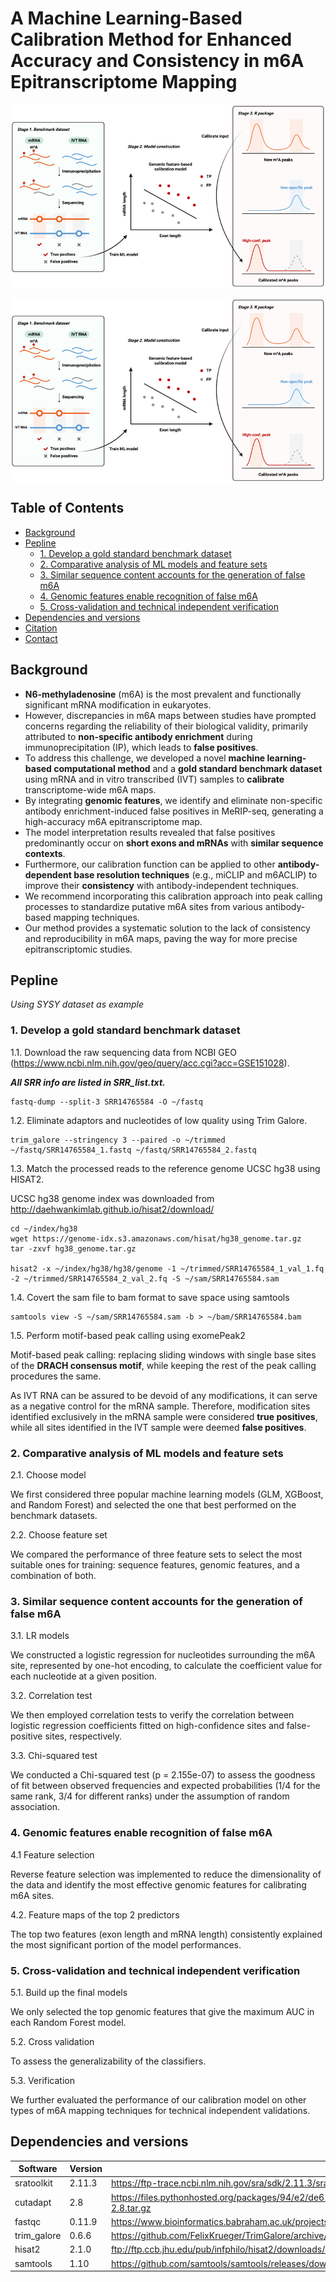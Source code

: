 # A Machine Learning-Based Calibration Method for Enhanced Accuracy and Consistency in m6A Epitranscriptome Mapping

![alt text](./figure/Graphical%20abstract.png "Graphical abstract")

 <img src="./figure/Graphical%20abstract.png" width = "700" alt="Graphical abstract" align=center />
 
## Table of Contents 
- [Background](#Background)
- [Pepline](#Pepline)
  - [1. Develop a gold standard benchmark dataset](#1-Develop-a-gold-standard-benchmark-dataset)
  - [2. Comparative analysis of ML models and feature sets](#2-Comparative-analysis-of-ML-models-and-feature-sets)
  - [3. Similar sequence content accounts for the generation of false m6A](#3-Similar-sequence-content-accounts-for-the-generation-of-false-m6A)
  - [4. Genomic features enable recognition of false m6A](#4-Genomic-features-enable-recognition-of-false-m6A)
  - [5. Cross-validation and technical independent verification](#5-Cross-validation-and-technical-independent-verification)
- [Dependencies and versions](#Dependencies-and-versions)
- [Citation](#Citation) 
- [Contact](#Contact) 


## Background
- **N6-methyladenosine** (m6A) is the most prevalent and functionally significant mRNA modification in eukaryotes. 
- However, discrepancies in m6A maps between studies have prompted concerns regarding the reliability of their biological validity, primarily attributed to **non-specific antibody enrichment** during immunoprecipitation (IP), which leads to **false positives**. 
- To address this challenge, we developed a novel **machine learning-based computational method** and a **gold standard benchmark dataset** using mRNA and in vitro transcribed (IVT) samples to **calibrate** transcriptome-wide m6A maps. 
- By integrating **genomic features**, we identify and eliminate non-specific antibody enrichment-induced false positives in MeRIP-seq, generating a high-accuracy m6A epitranscriptome map. 
- The model interpretation results revealed that false positives predominantly occur on **short exons and mRNAs** with **similar sequence contexts**. 
- Furthermore, our calibration function can be applied to other **antibody-dependent base resolution techniques** (e.g., miCLIP and m6ACLIP) to improve their **consistency** with antibody-independent techniques. 
- We recommend incorporating this calibration approach into peak calling processes to standardize putative m6A sites from various antibody-based mapping techniques. 
- Our method provides a systematic solution to the lack of consistency and reproducibility in m6A maps, paving the way for more precise epitranscriptomic studies.

## Pepline 
*Using SYSY dataset as example*

### 1. Develop a gold standard benchmark dataset

1.1. Download the raw sequencing data from NCBI GEO (https://www.ncbi.nlm.nih.gov/geo/query/acc.cgi?acc=GSE151028).

__*All SRR info are listed in SRR_list.txt.*__

```{bash}
fastq-dump --split-3 SRR14765584 -O ~/fastq
```

1.2. Eliminate adaptors and nucleotides of low quality using Trim Galore.
```{bash}
trim_galore --stringency 3 --paired -o ~/trimmed ~/fastq/SRR14765584_1.fastq ~/fastq/SRR14765584_2.fastq
```

1.3. Match the processed reads to the reference genome UCSC hg38 using HISAT2.

UCSC hg38 genome index was downloaded from http://daehwankimlab.github.io/hisat2/download/

```{bash}
cd ~/index/hg38
wget https://genome-idx.s3.amazonaws.com/hisat/hg38_genome.tar.gz
tar -zxvf hg38_genome.tar.gz

hisat2 -x ~/index/hg38/hg38/genome -1 ~/trimmed/SRR14765584_1_val_1.fq -2 ~/trimmed/SRR14765584_2_val_2.fq -S ~/sam/SRR14765584.sam
```

1.4. Covert the sam file to bam format to save space using samtools
```{bash}
samtools view -S ~/sam/SRR14765584.sam -b > ~/bam/SRR14765584.bam
```

1.5. Perform motif-based peak calling using exomePeak2

Motif-based peak calling: replacing sliding windows with single base sites of the **DRACH consensus motif**, while keeping the rest of the peak calling procedures the same.

As IVT RNA can be assured to be devoid of any modifications, it can serve as a negative control for the mRNA sample. Therefore, modification sites identified exclusively in the mRNA sample were considered **true positives**, while all sites identified in the IVT sample were deemed **false positives**.


### 2. Comparative analysis of ML models and feature sets
2.1. Choose model

We first considered three popular machine learning models (GLM, XGBoost, and Random Forest) and selected the one that best performed on the benchmark datasets.

2.2. Choose feature set

We compared the performance of three feature sets to select the most suitable ones for training: sequence features, genomic features, and a combination of both. 


### 3. Similar sequence content accounts for the generation of false m6A
3.1. LR models

We constructed a logistic regression for nucleotides surrounding the m6A site, represented by one-hot encoding, to calculate the coefficient value for each nucleotide at a given position.

3.2. Correlation test

We then employed correlation tests to verify the correlation between logistic regression coefficients fitted on high-confidence sites and false-positive sites, respectively.

3.3. Chi-squared test

We conducted a Chi-squared test (p = 2.155e-07) to assess the goodness of fit between observed frequencies and expected probabilities (1/4 for the same rank, 3/4 for different ranks) under the assumption of random association.

### 4. Genomic features enable recognition of false m6A
4.1 Feature selection

Reverse feature selection was implemented to reduce the dimensionality of the data and identify the most effective genomic features for calibrating m6A sites.

4.2. Feature maps of the top 2 predictors

The top two features (exon length and mRNA length) consistently explained the most significant portion of the model performances.

### 5. Cross-validation and technical independent verification
5.1. Build up the final models

We only selected the top genomic features that give the maximum AUC in each Random Forest model.

5.2. Cross validation

To assess the generalizability of the classifiers.

5.3. Verification

We further evaluated the performance of our calibration model on other types of m6A mapping techniques for technical independent validations. 



## Dependencies and versions

Software | Version | Link
--- | --- | ---
sratoolkit | 2.11.3 | https://ftp-trace.ncbi.nlm.nih.gov/sra/sdk/2.11.3/sratoolkit.2.11.3-ubuntu64.tar.gz
cutadapt | 2.8 | https://files.pythonhosted.org/packages/94/e2/de61c38fbe04933045287fc27bfb56eebc388b16ee8e815ef6bf9f68b4ad/cutadapt-2.8.tar.gz
fastqc | 0.11.9 | https://www.bioinformatics.babraham.ac.uk/projects/fastqc/fastqc_v0.11.9.zip
trim_galore | 0.6.6 | https://github.com/FelixKrueger/TrimGalore/archive/0.6.6.tar.gz
hisat2 | 2.1.0 | ftp://ftp.ccb.jhu.edu/pub/infphilo/hisat2/downloads/hisat2-2.1.0-Linux_x86_64.zip
samtools | 1.10 | https://github.com/samtools/samtools/releases/download/1.10/samtools-1.10.tar.bz2


